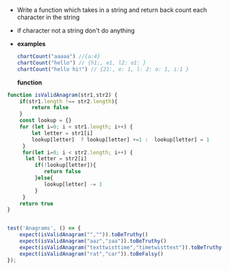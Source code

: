 - Write a function which takes in a string and return back count each character in the string
- if character not a string don't do anything
- 
  **examples**
  ```js
  chartCount("aaaaa") //{a:4}
  chartCount("hello") // {h1:, e1, l2: o1: }
  chartCount("hello hi!") // {21:, e: 1, l: 2: o: 1, i:1 }
  ```

  **function**
 
```js
function isValidAnagram(str1,str2) {
    if(str1.length !== str2.length){
        return false
    }
    const lookup = {}
    for (let i=0; i < str1.length; i++) {
        let letter = str1[i]
        lookup[letter]  ? lookup[letter] +=1 :  lookup[letter] = 1
     }
     for(let i=0; i < str2.length; i++) {
      let letter = str2[i]
         if(!lookup[letter]){
            return false  
         }else{
            lookup[letter] -= 1 
         }
     }
    return true
}


test('Anagrams', () => {
    expect(isValidAnagram("","")).toBeTruthy()
    expect(isValidAnagram("aaz","zaa")).toBeTruthy()
    expect(isValidAnagram("texttwisttime","timetwisttext")).toBeTruthy()
    expect(isValidAnagram("rat","car")).toBeFalsy()
});
```